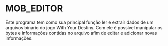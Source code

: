 # MOB_EDITOR

Este programa tem como sua principal função ler e extrair dados de um arquivos binário do jogo With Your Destiny.
Com ele é possível manipular os bytes e informações contidas no arquivo afim de editar e adicionar novas informações.
